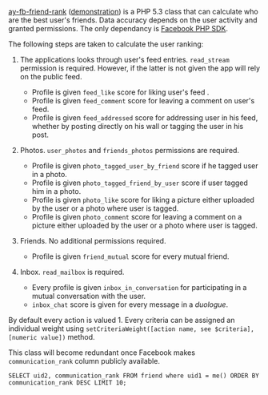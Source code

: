 [ay-fb-friend-rank](https://github.com/anuary/ay-fb-friend-rank/) ([demonstration](https://dev.anuary.com/a67edf20-19c9-5d3e-b440-c94f91bc63fe/)) is a PHP 5.3 class that can calculate who are the best user's friends. Data accuracy depends on the user activity and granted permissions. The only dependancy is [Facebook PHP SDK](https://github.com/facebook/php-sdk/).

The following steps are taken to calculate the user ranking:

1. The applications looks through user's feed entries. `read_stream` permission is required. However, if the latter is not given the app will rely on the public feed.
	* Profile is given `feed_like` score for liking user's feed .
	* Profile is given `feed_comment` score for leaving a comment on user's feed.
	* Profile is given `feed_addressed` score for addressing user in his feed, whether by posting directly on his wall or tagging the user in his post.

2. Photos. `user_photos` and `friends_photos` permissions are required.
	* Profile is given `photo_tagged_user_by_friend` score if he tagged user in a photo.
	* Profile is given `photo_tagged_friend_by_user` score if user tagged him in a photo.
	* Profile is given `photo_like` score for liking a picture either uploaded by the user or a photo where user is tagged.
	* Profile is given `photo_comment` score for leaving a comment on a picture either uploaded by the user or a photo where user is tagged.

3. Friends. No additional permissions required.
	* Profile is given `friend_mutual` score for every mutual friend.

4. Inbox. `read_mailbox` is required.
	* Every profile is given `inbox_in_conversation` for participating in a mutual conversation with the user.
	* `inbox_chat` score is given for every message in a *duologue*.
	
By default every action is valued 1. Every criteria can be assigned an individual weight using `setCriteriaWeight([action name, see $criteria], [numeric value])` method.

This class will become redundant once Facebook makes `communication_rank` column publicly available.

	SELECT uid2, communication_rank FROM friend where uid1 = me() ORDER BY communication_rank DESC LIMIT 10;